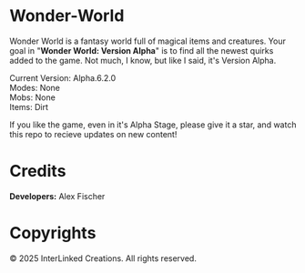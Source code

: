 # Wonder-World
Wonder World is a fantasy world full of magical items and creatures. Your goal in "**Wonder World: Version Alpha**" is to find all the newest quirks added to the game. Not much, I know, but like I said, it's Version Alpha.

Current Version: Alpha.6.2.0<br>
Modes: None<br>
Mobs: None<br>
Items: Dirt<br>

If you like the game, even in it's Alpha Stage, please give it a star, and watch this repo to recieve updates on new content!

# Credits
<b>Developers:</b> Alex Fischer

# Copyrights
© 2025 InterLinked Creations. All rights reserved.
